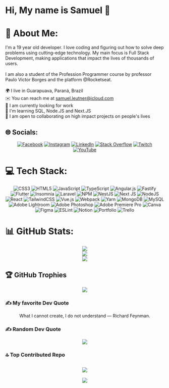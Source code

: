 <h1 align="left">Hi, My name is Samuel 👋</h1>

# 💫 About Me:
I'm a 19 year old developer. I love coding and figuring out how to solve deep problems using cutting-edge technology. My main focus is Full Stack Development, making applications that impact the lives of thousands of users.<br><br>I am also a student of the Profession Programmer course by professor Paulo Victor Borges and the platform @Rocketseat.<br><br>🌍 I live in Guarapuava, Paraná, Brazil<br>✉️ You can reach me at samuel.leutner@icloud.com<br>🚀 I am currently looking for work<br>🧠 I'm learning SQL, Node.JS and Next.JS<br>🤝 I am open to collaborating on high impact projects on people's lives


## 🌐 Socials:
<div align="center">

[![Facebook](https://img.shields.io/badge/Facebook-%231877F2.svg?logo=Facebook&logoColor=white)](https://facebook.com/https://www.facebook.com/s.leutner9) [![Instagram](https://img.shields.io/badge/Instagram-%23E4405F.svg?logo=Instagram&logoColor=white)](https://instagram.com/https://www.instagram.com/s.leutner9/) [![LinkedIn](https://img.shields.io/badge/LinkedIn-%230077B5.svg?logo=linkedin&logoColor=white)](https://www.linkedin.com/in/samuel-leutner-b130081b7/) [![Stack Overflow](https://img.shields.io/badge/-Stackoverflow-FE7A16?logo=stack-overflow&logoColor=white)](https://stackoverflow.com/users/https://pt.stackoverflow.com/users/313494/samuel-leutner) [![Twitch](https://img.shields.io/badge/Twitch-%239146FF.svg?logo=Twitch&logoColor=white)](https://twitch.tv/https://www.twitch.tv/saez20) [![YouTube](https://img.shields.io/badge/YouTube-%23FF0000.svg?logo=YouTube&logoColor=white)](https://youtube.com/@https://www.youtube.com/channel/UC310MnIHhsXY4iZQ6bxoWpg) 
 </div>

# 💻 Tech Stack:
<div align="center">

![CSS3](https://img.shields.io/badge/css3-%231572B6.svg?style=plastic&logo=css3&logoColor=white) ![HTML5](https://img.shields.io/badge/html5-%23E34F26.svg?style=plastic&logo=html5&logoColor=white) ![JavaScript](https://img.shields.io/badge/javascript-%23323330.svg?style=plastic&logo=javascript&logoColor=%23F7DF1E) ![TypeScript](https://img.shields.io/badge/typescript-%23007ACC.svg?style=plastic&logo=typescript&logoColor=white) ![Angular.js](https://img.shields.io/badge/angular.js-%23E23237.svg?style=plastic&logo=angularjs&logoColor=white) ![Fastify](https://img.shields.io/badge/fastify-%23000000.svg?style=plastic&logo=fastify&logoColor=white) ![Flutter](https://img.shields.io/badge/Flutter-%2302569B.svg?style=plastic&logo=Flutter&logoColor=white) ![Insomnia](https://img.shields.io/badge/Insomnia-black?style=plastic&logo=insomnia&logoColor=5849BE) ![Laravel](https://img.shields.io/badge/laravel-%23FF2D20.svg?style=plastic&logo=laravel&logoColor=white) ![NPM](https://img.shields.io/badge/NPM-%23000000.svg?style=plastic&logo=npm&logoColor=white) ![NestJS](https://img.shields.io/badge/nestjs-%23E0234E.svg?style=plastic&logo=nestjs&logoColor=white) ![Next JS](https://img.shields.io/badge/Next-black?style=plastic&logo=next.js&logoColor=white) ![NodeJS](https://img.shields.io/badge/node.js-6DA55F?style=plastic&logo=node.js&logoColor=white) ![React](https://img.shields.io/badge/react-%2320232a.svg?style=plastic&logo=react&logoColor=%2361DAFB) ![TailwindCSS](https://img.shields.io/badge/tailwindcss-%2338B2AC.svg?style=plastic&logo=tailwind-css&logoColor=white) ![Vue.js](https://img.shields.io/badge/vuejs-%2335495e.svg?style=plastic&logo=vuedotjs&logoColor=%234FC08D) ![Webpack](https://img.shields.io/badge/webpack-%238DD6F9.svg?style=plastic&logo=webpack&logoColor=black) ![Yarn](https://img.shields.io/badge/yarn-%232C8EBB.svg?style=plastic&logo=yarn&logoColor=white) ![MongoDB](https://img.shields.io/badge/MongoDB-%234ea94b.svg?style=plastic&logo=mongodb&logoColor=white) ![MySQL](https://img.shields.io/badge/mysql-%2300f.svg?style=plastic&logo=mysql&logoColor=white) ![Adobe Lightroom](https://img.shields.io/badge/Adobe%20Lightroom-31A8FF.svg?style=plastic&logo=Adobe%20Lightroom&logoColor=white) ![Adobe Photoshop](https://img.shields.io/badge/adobephotoshop-%2331A8FF.svg?style=plastic&logo=adobephotoshop&logoColor=white) ![Adobe Premiere Pro](https://img.shields.io/badge/Adobe%20Premiere%20Pro-9999FF.svg?style=plastic&logo=Adobe%20Premiere%20Pro&logoColor=white) ![Canva](https://img.shields.io/badge/Canva-%2300C4CC.svg?style=plastic&logo=Canva&logoColor=white) 	![Figma](https://img.shields.io/badge/figma-%23F24E1E.svg?style=plastic&logo=figma&logoColor=white) ![ESLint](https://img.shields.io/badge/ESLint-4B3263?style=plastic&logo=eslint&logoColor=white) ![Notion](https://img.shields.io/badge/Notion-%23000000.svg?style=plastic&logo=notion&logoColor=white) ![Portfolio](https://img.shields.io/badge/Portfolio-%23000000.svg?style=plastic&logo=firefox&logoColor=#FF7139) ![Trello](https://img.shields.io/badge/Trello-%23026AA7.svg?style=plastic&logo=Trello&logoColor=white)
 </div>

 # 📊 GitHub Stats:
<div align="center">
 
![](https://github-readme-stats.vercel.app/api?username=SamuelLeutner&theme=tokyonight&hide_border=false&include_all_commits=true&count_private=true)<br/>
![](https://github-readme-streak-stats.herokuapp.com/?user=SamuelLeutner&theme=tokyonight&hide_border=false)<br/>
![](https://github-readme-stats.vercel.app/api/top-langs/?username=SamuelLeutner&theme=tokyonight&hide_border=false&include_all_commits=true&count_private=true&layout=compact)
 </div>

## 🏆 GitHub Trophies
<div align="center">
 
![](https://github-profile-trophy.vercel.app/?username=SamuelLeutner&theme=tokyonight&no-frame=false&no-bg=true&margin-w=4)
 </div>
 
 ### ✍️ My favorite Dev Quote
<div align="center">
  What I cannot create, I do not understand — Richard Feynman.
 </div>

### ✍️ Random Dev Quote
<div align="center">
 
![](https://quotes-github-readme.vercel.app/api?type=vetical&theme=tokyonight)
 </div>

### 🔝 Top Contributed Repo
<div align="center">
 
![](https://github-contributor-stats.vercel.app/api?username=SamuelLeutner&limit=5&theme=tokyonight&combine_all_yearly_contributions=true)
 ---
[![](https://visitcount.itsvg.in/api?id=SamuelLeutner&icon=6&color=1)](https://visitcount.itsvg.in)
 </div>



<!-- Proudly created with GPRM ( https://gprm.itsvg.in ) -->
